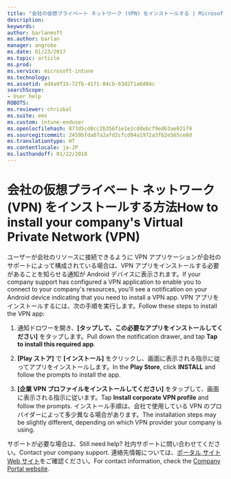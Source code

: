 ```yaml
---
title: "会社の仮想プライベート ネットワーク (VPN) をインストールする | Microsoft Docs"
description: 
keywords: 
author: barlanmsft
ms.author: barlan
manager: angrobe
ms.date: 01/23/2017
ms.topic: article
ms.prod: 
ms.service: microsoft-intune
ms.technology: 
ms.assetid: ed4a9f15-72fb-4171-84cb-63d2f1a6d04c
searchScope:
- User help
ROBOTS: 
ms.reviewer: chrisbal
ms.suite: ems
ms.custom: intune-enduser
ms.openlocfilehash: 873d5cd8cc2b356f1e1e1cddebcf9ed63ae02179
ms.sourcegitcommit: 2459bfda07a2afd2cfcd94a1972a3fb2e565ce8d
ms.translationtype: HT
ms.contentlocale: ja-JP
ms.lasthandoff: 01/22/2018
---
```

# <a name="how-to-install-your-companys-virtual-private-network-vpn"></a><span data-ttu-id="d5255-102">会社の仮想プライベート ネットワーク (VPN) をインストールする方法</span><span class="sxs-lookup"><span data-stu-id="d5255-102">How to install your company's Virtual Private Network (VPN)</span></span>

<span data-ttu-id="d5255-103">ユーザーが会社のリソースに接続できるように VPN アプリケーションが会社のサポートによって構成されている場合は、VPN アプリをインストールする必要があることを知らせる通知が Android デバイスに表示されます。</span><span class="sxs-lookup"><span data-stu-id="d5255-103">If your company support has configured a VPN application to enable you to  connect to your company's resources, you'll see a notification on your Android device indicating that you need to install a VPN app.</span></span> <span data-ttu-id="d5255-104">VPN アプリをインストールするには、次の手順を実行します。</span><span class="sxs-lookup"><span data-stu-id="d5255-104">Follow these steps to install the VPN app:</span></span>

1.  <span data-ttu-id="d5255-105">通知ドロワーを開き、**[タップして、この必要なアプリをインストールしてください]** をタップします。</span><span class="sxs-lookup"><span data-stu-id="d5255-105">Pull down the notification drawer, and tap **Tap to install this required app**.</span></span>

2.  <span data-ttu-id="d5255-106">**[Play ストア]** で **[インストール]** をクリックし、画面に表示される指示に従ってアプリをインストールします。</span><span class="sxs-lookup"><span data-stu-id="d5255-106">In the **Play Store**, click **INSTALL** and follow the prompts to install the app.</span></span>

3.  <span data-ttu-id="d5255-107">**[企業 VPN プロファイルをインストールしてください]** をタップして、画面に表示される指示に従います。</span><span class="sxs-lookup"><span data-stu-id="d5255-107">Tap **Install corporate VPN profile** and follow the prompts.</span></span> <span data-ttu-id="d5255-108">インストール手順は、会社で使用している VPN のプロバイダーによって多少異なる場合があります。</span><span class="sxs-lookup"><span data-stu-id="d5255-108">The installation steps may be slightly different, depending on which VPN provider your company is using.</span></span>


<span data-ttu-id="d5255-109">サポートが必要な場合は、</span><span class="sxs-lookup"><span data-stu-id="d5255-109">Still need help?</span></span> <span data-ttu-id="d5255-110">社内サポートに問い合わせてください。</span><span class="sxs-lookup"><span data-stu-id="d5255-110">Contact your company support.</span></span> <span data-ttu-id="d5255-111">連絡先情報については、[ポータル サイト Web サイト](https://portal.manage.microsoft.com#HelpDeskDialog)をご確認ください。</span><span class="sxs-lookup"><span data-stu-id="d5255-111">For contact information, check the [Company Portal website](https://portal.manage.microsoft.com#HelpDeskDialog).</span></span>
